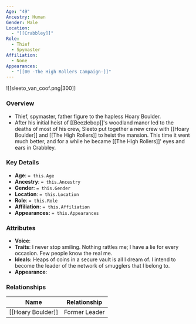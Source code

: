 ```yaml
---
Age: "49"
Ancestry: Human
Gender: Male
Location:
  - "[[Crabbley]]"
Role:
  - Thief
  - Spymaster
Affiliation:
  - None
Appearances:
  - "[[00 -The High Rollers Campaign-]]"
---
```


![[sleeto_van_coof.png|300]]

### Overview
- Thief, spymaster, father figure to the hapless Hoary Boulder.
- After his initial heist of [[Beezlebop]]'s woodland manor led to the deaths of most of his crew, Sleeto put together a new crew with [[Hoary Boulder]] and [[The High Rollers]] to heist the mansion. This time it went much better, and for a while he became [[The High Rollers]]' eyes and ears in Crabbley.

### Key Details
- **Age**: `= this.Age`
- **Ancestry**: `= this.Ancestry`
- **Gender**: `= this.Gender`
- **Location**: `= this.Location`
- **Role**: `= this.Role`
- **Affiliation:** `= this.Affiliation`
- **Appearances:** `= this.Appearances`

### Attributes
- **Voice**: 
- **Traits**: I never stop smiling. Nothing rattles me; I have a lie for every occasion. Few people know the real me.
- **Ideals:** Heaps of coins in a secure vault is all I dream of. I intend to become the leader of the network of smugglers that I belong to.
- **Appearance**: 

### Relationships

| Name              | Relationship  |
| ----------------- | ------------- |
| [[Hoary Boulder]] | Former Leader |
